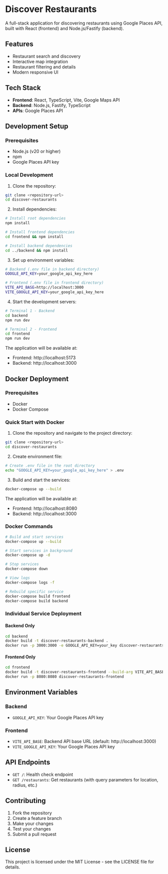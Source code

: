 # Discover Restaurants

A full-stack application for discovering restaurants using Google Places API, built with React (frontend) and Node.js/Fastify (backend).

## Features

- Restaurant search and discovery
- Interactive map integration
- Restaurant filtering and details
- Modern responsive UI

## Tech Stack

- **Frontend**: React, TypeScript, Vite, Google Maps API
- **Backend**: Node.js, Fastify, TypeScript
- **APIs**: Google Places API

## Development Setup

### Prerequisites

- Node.js (v20 or higher)
- npm
- Google Places API key

### Local Development

1. Clone the repository:
```bash
git clone <repository-url>
cd discover-restaurants
```

2. Install dependencies:
```bash
# Install root dependencies
npm install

# Install frontend dependencies
cd frontend && npm install

# Install backend dependencies
cd ../backend && npm install
```

3. Set up environment variables:
```bash
# Backend (.env file in backend directory)
GOOGLE_API_KEY=your_google_api_key_here

# Frontend (.env file in frontend directory)
VITE_API_BASE=http://localhost:3000
VITE_GOOGLE_API_KEY=your_google_api_key_here
```

4. Start the development servers:
```bash
# Terminal 1 - Backend
cd backend
npm run dev

# Terminal 2 - Frontend
cd frontend
npm run dev
```

The application will be available at:
- Frontend: http://localhost:5173
- Backend: http://localhost:3000

## Docker Deployment

### Prerequisites

- Docker
- Docker Compose

### Quick Start with Docker

1. Clone the repository and navigate to the project directory:
```bash
git clone <repository-url>
cd discover-restaurants
```

2. Create environment file:
```bash
# Create .env file in the root directory
echo "GOOGLE_API_KEY=your_google_api_key_here" > .env
```

3. Build and start the services:
```bash
docker-compose up --build
```

The application will be available at:
- Frontend: http://localhost:8080
- Backend: http://localhost:3000

### Docker Commands

```bash
# Build and start services
docker-compose up --build

# Start services in background
docker-compose up -d

# Stop services
docker-compose down

# View logs
docker-compose logs -f

# Rebuild specific service
docker-compose build frontend
docker-compose build backend
```

### Individual Service Deployment

#### Backend Only
```bash
cd backend
docker build -t discover-restaurants-backend .
docker run -p 3000:3000 -e GOOGLE_API_KEY=your_key discover-restaurants-backend
```

#### Frontend Only
```bash
cd frontend
docker build -t discover-restaurants-frontend --build-arg VITE_API_BASE=http://localhost:3000 --build-arg VITE_GOOGLE_API_KEY=your_key .
docker run -p 8080:8080 discover-restaurants-frontend
```

## Environment Variables

### Backend
- `GOOGLE_API_KEY`: Your Google Places API key

### Frontend
- `VITE_API_BASE`: Backend API base URL (default: http://localhost:3000)
- `VITE_GOOGLE_API_KEY`: Your Google Places API key

## API Endpoints

- `GET /`: Health check endpoint
- `GET /restaurants`: Get restaurants (with query parameters for location, radius, etc.)

## Contributing

1. Fork the repository
2. Create a feature branch
3. Make your changes
4. Test your changes
5. Submit a pull request

## License

This project is licensed under the MIT License - see the LICENSE file for details.